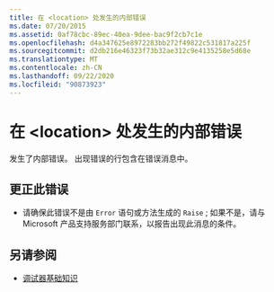 ```yaml
---
title: 在 <location> 处发生的内部错误
ms.date: 07/20/2015
ms.assetid: 0af78cbc-89ec-40ea-9dee-bac9f2cb7c1e
ms.openlocfilehash: d4a347625e8972283bb272f49822c531817a225f
ms.sourcegitcommit: d2db216e46323f73b32ae312c9e4135258e5d68e
ms.translationtype: MT
ms.contentlocale: zh-CN
ms.lasthandoff: 09/22/2020
ms.locfileid: "90873923"
---
```

# <a name="internal-error-happened-at-location"></a>在 \<location> 处发生的内部错误

发生了内部错误。 出现错误的行包含在错误消息中。  
  
## <a name="to-correct-this-error"></a>更正此错误  
  
- 请确保此错误不是由 `Error` 语句或方法生成的 `Raise` ; 如果不是，请与 Microsoft 产品支持服务部门联系，以报告出现此消息的条件。  
  
## <a name="see-also"></a>另请参阅

- [调试器基础知识](/visualstudio/debugger/debugger-feature-tour)
